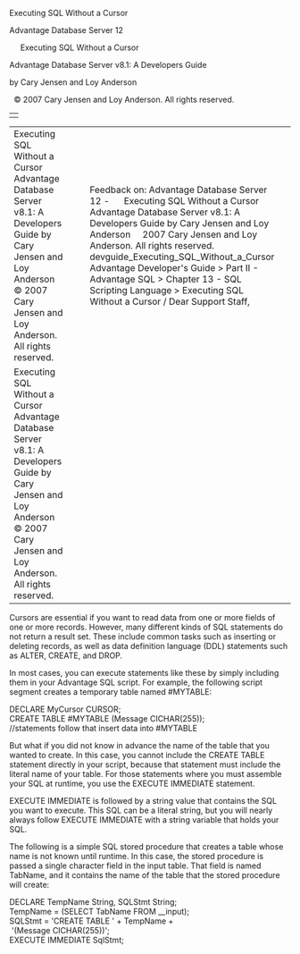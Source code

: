 Executing SQL Without a Cursor




Advantage Database Server 12  

     Executing SQL Without a Cursor

Advantage Database Server v8.1: A Developers Guide

by Cary Jensen and Loy Anderson

  © 2007 Cary Jensen and Loy Anderson. All rights reserved.

|  |
| --- |
|  |

|  |  |  |  |  |
| --- | --- | --- | --- | --- |
| Executing SQL Without a Cursor  Advantage Database Server v8.1: A Developers Guide  by Cary Jensen and Loy Anderson    © 2007 Cary Jensen and Loy Anderson. All rights reserved. |  |  | Feedback on: Advantage Database Server 12 -      Executing SQL Without a Cursor Advantage Database Server v8.1: A Developers Guide by Cary Jensen and Loy Anderson     2007 Cary Jensen and Loy Anderson. All rights reserved. devguide\_Executing\_SQL\_Without\_a\_Cursor Advantage Developer's Guide > Part II - Advantage SQL > Chapter 13 - SQL Scripting Language > Executing SQL Without a Cursor / Dear Support Staff, |  |
| Executing SQL Without a Cursor  Advantage Database Server v8.1: A Developers Guide  by Cary Jensen and Loy Anderson    © 2007 Cary Jensen and Loy Anderson. All rights reserved. |  |  |  |  |

Cursors are essential if you want to read data from one or more fields of one or more records. However, many different kinds of SQL statements do not return a result set. These include common tasks such as inserting or deleting records, as well as data definition language (DDL) statements such as ALTER, CREATE, and DROP.

In most cases, you can execute statements like these by simply including them in your Advantage SQL script. For example, the following script segment creates a temporary table named #MYTABLE:

DECLARE MyCursor CURSOR;  
CREATE TABLE #MYTABLE (Message CICHAR(255));  
//statements follow that insert data into #MYTABLE

But what if you did not know in advance the name of the table that you wanted to create. In this case, you cannot include the CREATE TABLE statement directly in your script, because that statement must include the literal name of your table. For those statements where you must assemble your SQL at runtime, you use the EXECUTE IMMEDIATE statement.

EXECUTE IMMEDIATE is followed by a string value that contains the SQL you want to execute. This SQL can be a literal string, but you will nearly always follow EXECUTE IMMEDIATE with a string variable that holds your SQL.

The following is a simple SQL stored procedure that creates a table whose name is not known until runtime. In this case, the stored procedure is passed a single character field in the input table. That field is named TabName, and it contains the name of the table that the stored procedure will create:

DECLARE TempName String, SQLStmt String;  
TempName = (SELECT TabName FROM \_\_input);  
SQLStmt = 'CREATE TABLE ' + TempName +   
  '(Message CICHAR(255))';  
EXECUTE IMMEDIATE SqlStmt;